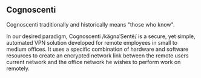 ## Cognoscenti


Cognoscenti traditionally and historically means "those who know".

In our desired paradigm, Cognoscenti /kägnəˈSentē/ is a secure, yet simple, automated VPN solution developed for remote employees in small to medium offices. It uses a specific combination of hardware and software resources to create an encrypted network link between the remote users current network and the office network he wishes to perform work on remotely. 


